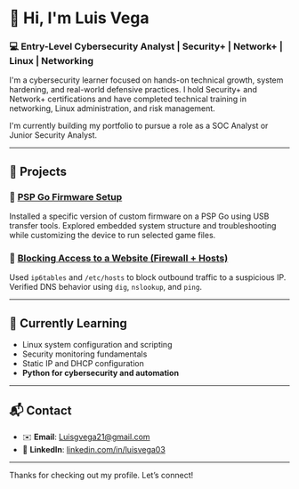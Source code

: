 # 👋 Hi, I'm Luis Vega

### 💻 Entry-Level Cybersecurity Analyst | Security+ | Network+ | Linux | Networking

I'm a cybersecurity learner focused on hands-on technical growth, system hardening, and real-world defensive practices. I hold Security+ and Network+ certifications and have completed technical training in networking, Linux administration, and risk management.

I'm currently building my portfolio to pursue a role as a SOC Analyst or Junior Security Analyst.

---

## 📁 Projects

### 🔹 [PSP Go Firmware Setup](https://github.com/Luisv-Cyber/psp-firmware-mod)
Installed a specific version of custom firmware on a PSP Go using USB transfer tools. Explored embedded system structure and troubleshooting while customizing the device to run selected game files.

### 🔹 [Blocking Access to a Website (Firewall + Hosts)](https://github.com/Luisv-Cyber/block-malicious-site)
Used `ip6tables` and `/etc/hosts` to block outbound traffic to a suspicious IP. Verified DNS behavior using `dig`, `nslookup`, and `ping`.

---

## 🧠 Currently Learning
- Linux system configuration and scripting  
- Security monitoring fundamentals  
- Static IP and DHCP configuration  
- **Python for cybersecurity and automation**

---

## 📬 Contact
- ✉️ **Email**: Luisgvega21@gmail.com  
- 🔗 **LinkedIn**: [linkedin.com/in/luisvega03](https://linkedin.com/in/luisvega03)

---

Thanks for checking out my profile. Let’s connect!
